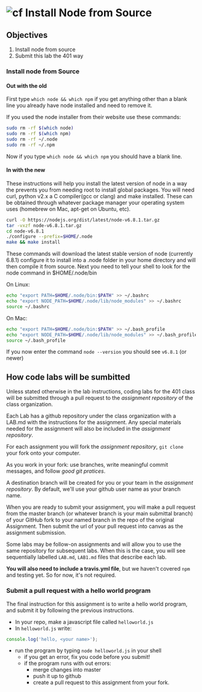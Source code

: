 ![cf](http://i.imgur.com/7v5ASc8.png) Install Node from Source
===

## Objectives
1. Install node from source
2. Submit this lab the 401 way

### Install node from Source
#### Out with the old
First type `which node && which npm` if you get anything other than a blank line you already have node installed and need to remove it. 

If you used the node installer from their website use these commands:
```sh
sudo rm -rf $(which node)
sudo rm -rf $(which npm)
sudo rm -rf ~/.node
sudo rm -rf ~/.npm
```
Now if you type `which node && which npm` you should have a blank line.

#### In with the new
These instructions will help you install the latest version of node in a way the prevents you from needing root to install
global packages. You will need curl, python v2.x a C compiler(gcc or clang) and make installed. 
These can be obtained through whatever package manager your operating system uses (homebrew on Mac, apt-get on Ubuntu, etc).

```sh
curl -O https://nodejs.org/dist/latest/node-v6.8.1.tar.gz
tar -vxzf node-v6.8.1.tar.gz
cd node-v6.8.1
./configure --prefix=$HOME/.node
make && make install
```

These commands will download the latest stable version of node (currently 6.8.1) configure it to install into a .node folder in your 
home directory and will then compile it from source. Next you need to tell your shell to look for the node command in $HOME/.node/bin   

On Linux:

```sh
echo "export PATH=$HOME/.node/bin:$PATH" >> ~/.bashrc
echo "export NODE_PATH=$HOME/.node/lib/node_modules" >> ~/.bashrc
source ~/.bashrc
```

On Mac:

```sh
echo "export PATH=$HOME/.node/bin:$PATH" >> ~/.bash_profile
echo "export NODE_PATH=$HOME/.node/lib/node_modules" >> ~/.bash_profile
source ~/.bash_profile
```

If you now enter the command `node --version` you should see `v6.8.1` (or newer)

## How code labs will be sumbitted

Unless stated otherwise in the lab instructions, coding labs for the 401 class will 
be submitted through a pull request to the _assignment repository_ of the class organization.  

Each Lab has a github repository under the class organization with a LAB.md with the instructions 
for the assignment. Any special materials needed for the assignment will also be included in the _assignment repository_.  

For each assignment you will fork the _assignment repository_, `git clone` your fork onto your computer. 

As you work in your fork: use branches, write meaningful commit messages, and follow *good git pratices*.

A destination branch will be created for you or your team in the _assignment repository_. By default, 
we'll use your github user name as your branch name.

When you are ready to submit your assignment, you will make a pull request from the master branch (or 
whatever branch is your main submittal branch) of your GitHub fork to your named branch 
in the repo of the original Assignment. Then submit the url of your pull request into canvas as the assignment submission.

Some labs may be follow-on assignments and will allow you to use the same repository for subsequent labs. When this is the
case, you will see sequentially labelled `LAB.md`, `LAB1.md` files that describe each lab.

__You will also need to include a travis.yml file__, but we haven't covered `npm` and testing yet. So for now, it's not required.

### Submit a pull request with a hello world program

The final instruction for this assignment is to write a hello world program, 
and submit it by following the previous instructions.

* In your repo, make a javascript file called `helloworld.js`
* In `helloworld.js` write:

```js
console.log('hello, <your name>');
```

* run the program by typing `node helloworld.js` in your shell
	* if you get an error, fix you code before you submit!
	* if the program runs with out errors:
		* merge changes into master
		* push it up to github
		* create a pull request to this assignment from your fork.
